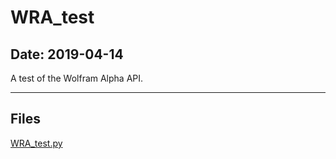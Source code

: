 # WRA_test

## Date: 2019-04-14

A test of the Wolfram Alpha API.

-----

## Files

[WRA_test.py](WRA_test.py)